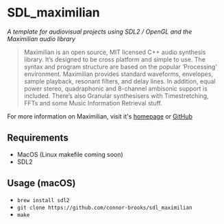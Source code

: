 # SDL_maximilian
*A template for audiovisual projects using SDL2 / OpenGL and the Maximilian audio  library*

> Maximilian is an open source, MIT licensed C++ audio synthesis library. It’s designed to be cross platform and simple to use. The syntax and program structure are based on the popular ‘Processing’ environment. Maximilian provides standard waveforms, envelopes, sample playback, resonant filters, and delay lines. In addition, equal power stereo, quadraphonic and 8-channel ambisonic support is included. There’s also Granular synthesisers with Timestretching, FFTs and some Music Information Retrieval stuff.

For more information on Maximilian, visit it's [homepage](http://maximilian.strangeloop.co.uk) or [GitHub](https://github.com/micknoise/Maximilian)

## Requirements
* MacOS (Linux makefile coming soon)
* SDL2 

## Usage (macOS)
* `brew install sdl2`
* `git clone https://github.com/connor-brooks/sdl_maximilian`
* `make`


